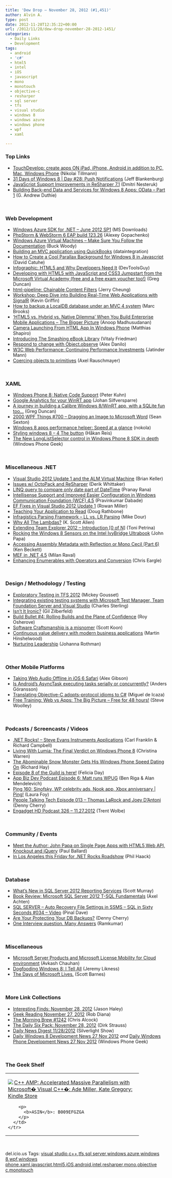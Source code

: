 ```yaml
---
title: 'Dew Drop – November 28, 2012 (#1,451)'
author: Alvin A.
type: post
date: 2012-11-28T12:35:22+00:00
url: /2012/11/28/dew-drop-november-28-2012-1451/
categories:
  - Daily Links
  - Development
tags:
  - android
  - 'c#'
  - html5
  - intel
  - iOS
  - javascript
  - mono
  - monotouch
  - objective-c
  - resharper
  - sql server
  - tfs
  - visual studio
  - windows 8
  - windows azure
  - windows phone
  - wpf
  - xaml

---
```

### <a name="top"></a>Top Links

  * <a href="http://blogs.msdn.com/b/nikolait/archive/2012/11/27/touchdevelop-create-apps-on-ipad-iphone-android-in-addition-to-pc-mac-windows-phone.aspx" target="_blank">TouchDevelop: create apps ON iPad, iPhone, Android in addition to PC, Mac, Windows Phone</a> (Nikolai Tillmann)
  * <a href="http://feedproxy.google.com/~r/Blankenthoughts/~3/CDZ3ew_Y5wk/" target="_blank">31 Days of Windows 8 | Day #28: Push Notifications</a> (Jeff Blankenburg)
  * <a href="http://blogs.jetbrains.com/dotnet/2012/11/javascript-support-improvements-in-resharper-71/" target="_blank">JavaScript Support Improvements in ReSharper 7.1</a> (Dmitri Nesteruk)
  * <a href="http://feeds.devhammer.net/~r/devhammer/~3/1Hgfx53mulc/building-back-end-data-and-services-for-windows-8-apps-odata---part-1" target="_blank">Building Back-end Data and Services for Windows 8 Apps: OData &#8211; Part 1</a> (G. Andrew Duthie)

&#160;

### <a name="web"></a>Web Development

  * <a href="http://www.microsoft.com/en-us/download/details.aspx?id=30651&WT.mc_id=rss_alldownloads_all" target="_blank">Windows Azure SDK for .NET &#8211; June 2012 SP1</a> (MS Downloads)
  * <a href="http://feedproxy.google.com/~r/jetbrains_webIde/~3/vBkcv0RM6gQ/" target="_blank">PhpStorm & WebStorm 6 EAP build 123.26</a> (Alexey Gopachenko)
  * <a href="http://blogs.msdn.com/b/buckwoody/archive/2012/11/27/windows-azure-virtual-machines-make-sure-you-follow-the-documentation.aspx" target="_blank">Windows Azure Virtual Machines &#8211; Make Sure You Follow the Documentation</a> (Buck Woody)
  * <a href="http://feedproxy.google.com/~r/geekswithblogs/~3/G2onzjlPPxE/building-an-mvc-application-using-quickbooks.aspx" target="_blank">Building an MVC application using QuickBooks</a> (dataintegration)
  * <a href="http://feeds.dzone.com/~r/zones/css/~3/3QzZqh6BRXA/how-create-cool-parallax" target="_blank">How to Create a Cool Parallax Background for Windows 8 in Javascript</a> (David Catuhe)
  * <a href="http://www.infragistics.com/community/blogs/marketing/archive/2012/11/27/infographic-html5-and-why-developers-need-it.aspx" target="_blank">Infographic: HTML5 and Why Developers Need It</a> (DevToolsGuy)
  * <a href="http://coolthingoftheday.blogspot.com/2012/11/developing-with-html5-with-javascript.html" target="_blank">Developing with HTML5 with JavaScript and CSS3 Jumpstart from the Microsoft Virtual Academy (free and a free exam voucher too!)</a> (Greg Duncan)
  * <a href="https://github.com/blog/1311-html-pipeline-chainable-content-filters" target="_blank">html-pipeline: Chainable Content Filters</a> (Jerry Cheung)
  * <a href="http://feedproxy.google.com/~r/KevinGriffin/~3/59jO566o0P8/" target="_blank">Workshop: Deep Dive into Building Real-Time Web Applications with SignalR</a> (Kevin Griffin)
  * <a href="http://feedproxy.google.com/~r/MarcsMusings/~3/-U1zBFRsaLY/how-to-backup-localdb-database-under.html" target="_blank">How to backup a LocalDB database under an MVC 4 system</a> (Marc Brooks)
  * <a href="http://feedproxy.google.com/~r/amazedsaint/articles/~3/TxpP7HpiC2Y/regarding-html5-vs-hybrid-vs-native.html" target="_blank">‘HTML5 vs. Hybrid vs. Native Dilemma’ When You Build Enterprise Mobile Applications &#8211; The Bigger Picture</a> (Anoop Madhusudanan)
  * <a href="http://matthiasshapiro.com/2012/11/28/camera-launching-from-html-app-in-windows-phone/" target="_blank">Camera Launching From HTML App In Windows Phone</a> (Matthias Shapiro)
  * <a href="http://www.smashingmagazine.com/2012/11/27/introducing-the-smashing-library-annual-quality-ebook-subscription/" target="_blank">Introducing The Smashing eBook Library</a> (Vitaly Friedman)
  * <a href="http://feedproxy.google.com/~r/html5rocks/~3/SblRSS7mrQI/Respond-to-change-with-Object-observe" target="_blank">Respond to change with Object.observe</a> (Alex Danilo)
  * <a href="http://blogs.msdn.com/b/ie/archive/2012/11/27/w3c-web-performance-continuing-performance-investments.aspx" target="_blank">W3C Web Performance: Continuing Performance Investments</a> (Jatinder Mann)
  * <a href="http://feedproxy.google.com/~r/2ality/~3/b1ZM6HxoojY/coercing-objects.html" target="_blank">Coercing objects to primitives</a> (Axel Rauschmayer)

&#160;

### <a name="silverlight"></a>XAML

  * <a href="http://www.pitorque.de/MisterGoodcat/post.aspx?id=e02d799b-46c1-40b1-98b4-e5c4a0488330" target="_blank">Windows Phone 8: Native Code Support</a> (Peter Kuhn)
  * <a href="http://codeblog.silfversparre.com/2012/11/google-analytics-for-your-winrt-app/" target="_blank">Google Analytics for your WinRT app</a> (Johan Silfversparre)
  * <a href="http://coolthingoftheday.blogspot.com/2012/11/a-journey-in-building-calibre-windows.html" target="_blank">A journey in building a Calibre Windows 8/WinRT app, with a SQLite fun too&#8230;</a> (Greg Duncan)
  * <a href="http://wpf.2000things.com/2012/11/28/700-dragging-an-image-to-microsoft-word" target="_blank">2000 WPF Things #700 – Dragging an Image to Microsoft Word</a> (Sean Sexton)
  * <a href="http://nokola.com/blog/post/2012/11/28/Windows-8-apps-performance-helper-Speed-at-a-glance.aspx" target="_blank">Windows 8 apps performance helper: Speed at a glance</a> (nokola)
  * <a href="http://feedproxy.google.com/~r/jayway/posts/~3/A6XtJ7OCk-g/" target="_blank">Styling windows 8 – 4 The button</a> (Håkan Reis)
  * <a href="http://www.windowsphonegeek.com/articles/the-new-longlistselector-control-in-windows-phone-8-sdk-in-depth" target="_blank">The New LongListSelector control in Windows Phone 8 SDK in depth</a> (Windows Phone Geek)

&#160;

### <a name="dotnet"></a>Miscellaneous .NET

  * <a href="http://blogs.msdn.com/b/briankel/archive/2012/11/27/visual-studio-2012-update-1-and-the-alm-virtual-machine.aspx" target="_blank">Visual Studio 2012 Update 1 and the ALM Virtual Machine</a> (Brian Keller)
  * <a href="http://feedproxy.google.com/~r/Devlicious/~3/M2KSYnlcs50/issues-w-octopack-and-resharper.aspx" target="_blank">Issues w/ OctoPack and ReSharper</a> (Derik Whittaker)
  * <a href="http://www.codeproject.com/Articles/499987/LINQ-query-to-compare-only-date-part-of-DateTime" target="_blank">LINQ query to compare only date part of DateTime</a> (Pranay Rana)
  * <a href="http://feedproxy.google.com/~r/netCurryRecentArticles/~3/IvEkrGdlqh8/ShowArticle.aspx" target="_blank">Intellisense Support and Improved Easier Configuration in Windows Communication Foundation (WCF) 4.5</a> (Pravinkumar Dabade)
  * <a href="http://blogs.msdn.com/b/adonet/archive/2012/11/27/ef-fixes-in-visual-studio-2012-update-1.aspx" target="_blank">EF Fixes in Visual Studio 2012 Update 1</a> (Rowan Miller)
  * <a href="http://feedproxy.google.com/~r/DiaryOfANinja/~3/1fVrwps9N6U/teaching-your-application-to-read" target="_blank">Teaching Your Application to Read</a> (Doug Rathbone)
  * <a href="http://www.infragistics.com/community/blogs/mike_dour/archive/2012/11/28/infragistics-parsing-framework-ll-vs-lr-parsing.aspx" target="_blank">Infragistics Parsing Framework &#8211; LL vs. LR Parsing</a> (Mike Dour)
  * <a href="http://odetocode.com/blogs/scott/archive/2012/11/26/why-all-the-lambdas.aspx" target="_blank">Why All The Lambdas?</a> (K. Scott Allen)
  * <a href="http://feeds.dzone.com/~r/zones/dotnet/~3/woHYKuYsXEo/extending-team-explorer-2012-%E2%80%93" target="_blank">Extending Team Explorer 2012 – Introduction [0 of N]</a> (Toni Petrina)
  * <a href="http://feedproxy.google.com/~r/JohnPapa/~3/A9GT3IKfx54/" target="_blank">Rocking the Windows 8 Sensors on the Intel IvyBridge Ultrabook</a> (John Papa)
  * <a href="http://www.codeproject.com/Articles/499960/Accessing-Assembly-Metadata-with-Reflection-or-Mon" target="_blank">Accessing Assembly Metadata with Reflection or Mono Cecil (Part 6)</a> (Ken Beckett)
  * <a href="http://www.codeproject.com/Tips/488513/MEF-in-NET-4-5" target="_blank">MEF in .NET 4.5</a> (Milan Raval)
  * <a href="http://www.kodefuguru.com/post/2012/11/27/Enhancing-Enumerables-with-Operators-and-Conversion.aspx" target="_blank">Enhancing Enumerables with Operators and Conversion</a> (Chris Eargle)

&#160;

### <a name="design"></a>Design / Methodology / Testing

  * <a href="http://visualstudiomagazine.com/articles/2012/11/27/exploratory-testing-in-tfs-2012.aspx" target="_blank">Exploratory Testing in TFS 2012</a> (Mickey Gousset)
  * <a href="http://blogs.msdn.com/b/visualstudioalm/archive/2012/11/27/integrating-existing-testing-systems-with-microsoft-test-manager-team-foundation-server-and-visual-studio.aspx" target="_blank">Integrating existing testing systems with Microsoft Test Manager, Team Foundation Server and Visual Studio</a> (Charles Sterling)
  * <a href="http://feedproxy.google.com/~r/gilzilberfeld/~3/m0gnhxsDIv0/isnt-it-ironic.html" target="_blank">Isn’t It Ironic?</a> (Gil Zilberfeld)
  * <a href="http://feedproxy.google.com/~r/Iserializable/~3/Z4OEXqqPTD8/build-bullet-4-rolling-builds-and-the-plane-of-confidence.html" target="_blank">Build Bullet #4: Rolling Builds and the Plane of Confidence</a> (Roy Osherove)
  * <a href="http://www.lazycoder.com/weblog/2012/11/27/software-craftsmanship-is-a-misnomer/" target="_blank">Software Craftsmanship is a misnomer</a> (Scott Koon)
  * <a href="http://feeds.feedblitz.com/~/35941531/0/visualstudioalm~Continuous-value-delivery-with-modern-business-applications/" target="_blank">Continuous value delivery with modern business applications</a> (Martin Hinshelwood)
  * <a href="http://feedproxy.google.com/~r/ManagingProductDevelopment/~3/3lSGARV2pa8/nurturing-leadership.html" target="_blank">Nurturing Leadership</a> (Johanna Rothman)

&#160;

### <a name="mobile"></a>Other Mobile Platforms

  * <a href="http://feedproxy.google.com/~r/html5doctor/~3/-3n4CEK4L_A/" target="_blank">Taking Web Audio Offline in iOS 6 Safari</a> (Alex Gibson)
  * <a href="http://feedproxy.google.com/~r/jayway/posts/~3/FIfIsY4Lqhs/" target="_blank">Is Android’s AsyncTask executing tasks serially or concurrently?</a> (Anders Göransson)
  * <a href="http://tirania.org/monomac/archive/2012/Nov-27.html" target="_blank">Translating Objective-C adopts-protocol idioms to C#</a> (Miguel de Icaza)
  * <a href="http://blog.pluralsight.com/2012/11/27/free-training-web-vs-apps-the-big-picture-free-for-48-hours/" target="_blank">Free Training: Web vs Apps: The Big Picture – Free for 48 hours!</a> (Steve Woolley)

&#160;

### <a name="podcasts"></a>Podcasts / Screencasts / Videos

  * <a href="http://www.dotnetrocks.com/default.aspx?ShowNum=823" target="_blank">.NET Rocks! &#8211; Steve Evans Instruments Applications</a> (Carl Franklin & Richard Campbell)
  * <a href="http://feedproxy.google.com/~r/Mashable/~3/_vveYrvXghs/" target="_blank">Living With Lumia: The Final Verdict on Windows Phone 8</a> (Christina Warren)
  * <a href="http://feedproxy.google.com/~r/windowsobserver/~3/lUa_MDm-gTI/" target="_blank">The Abominable Snow Monster Gets His Windows Phone Speed Dating On</a> (Richard Hay)
  * <a href="http://geekandsundry.tumblr.com/post/36675208921" target="_blank">Episode 8 of the Guild is here!</a> (Felicia Day)
  * <a href="http://feedproxy.google.com/~r/appbizdev/~3/NaLEo-JOlbc/episode-6-matt-runs-wpug.html" target="_blank">App Biz Dev Podcast Episode 6: Matt runs WPUG</a> (Ben Riga & Alan Mendelevich)
  * <a href="http://channel9.msdn.com/Shows/PingShow/Ping-160-Sinofsky-WP-celebrity-ads-Nook-app-Xbox-anniversary" target="_blank">Ping 160: Sinofsky, WP celebrity ads, Nook app, Xbox anniversary | Ping!</a> (Laura Foy)
  * <a href="http://feedproxy.google.com/~r/PeopleTalkingTech/~3/--a7INusOMQ/episode-013-thomas-larock-and-joey-dantoni" target="_blank">People Talking Tech Episode 013 – Thomas LaRock and Joey D’Antoni</a> (Denny Cherry)
  * <a href="http://www.engadget.com/2012/11/27/engadget-hd-podcast-326-11-27-2012/" target="_blank">Engadget HD Podcast 326 &#8211; 11.27.2012</a> (Trent Wolbe)

&#160;

### <a name="events"></a>Community / Events

  * <a href="http://blog.pluralsight.com/2012/11/27/meet-the-author-john-papa-on-single-page-apps-with-html5-web-api-knockout-jquery/" target="_blank">Meet the Author: John Papa on Single Page Apps with HTML5,Web API, Knockout and jQuery</a> (Paul Ballard)
  * <a href="http://feeds.haacked.com/~r/haacked/~3/Yq4zIykVS80/in-los-angeles-this-friday-for-net-rocks-roadshow.aspx" target="_blank">In Los Angeles this Friday for .NET Rocks Roadshow</a> (Phil Haack)

&#160;

### <a name="sql"></a>Database

  * <a href="http://feedproxy.google.com/~r/MSSQLTips-LatestSqlServerTips/~3/WAljZuG7gjo/tip.asp" target="_blank">What&#8217;s New in SQL Server 2012 Reporting Services</a> (Scott Murray)
  * <a href="http://blogs.lessthandot.com/index.php/DataMgmt/DBProgramming/book-review-microsoft-sql-server-1" target="_blank">Book Review: Microsoft SQL Server 2012 T-SQL Fundamentals</a> (Axel Achten)
  * <a href="http://blog.sqlauthority.com/2012/11/28/sql-server-auto-recovery-file-settings-in-ssms-sql-in-sixty-seconds-034-video/" target="_blank">SQL SERVER – Auto Recovery File Settings in SSMS – SQL in Sixty Seconds #034 – Video</a> (Pinal Dave)
  * <a href="http://feedproxy.google.com/~r/sqlserverpedia/~3/aYY4-0FLNA8/" target="_blank">Are Your Protecting Your DB Backups?</a> (Denny Cherry)
  * <a href="http://www.sqlservercentral.com/blogs/livingforsqlserver/2012/11/27/one-interview-question-many-answers/" target="_blank">One Interview question. Many Answers</a> (Ramkumar)

&#160;

### <a name="misc"></a>Miscellaneous

  * <a href="http://feedproxy.google.com/~r/AvkashChauhansBlog/~3/REmvdp8n_ME/microsoft-server-products-and-microsoft-license-mobility-for-cloud-environment.aspx" target="_blank">Microsoft Server Products and Microsoft License Mobility for Cloud environment</a> (Avkash Chauhan)
  * <a href="http://feedproxy.google.com/~r/CSharperImage/~3/M6PNbmlDAqs/dogfooding-windows-8-i-tell-all.html" target="_blank">Dogfooding Windows 8: I Tell All</a> (Jeremy Likness)
  * <a href="http://feedproxy.google.com/~r/MsMossyblog/~3/fTRZIfZkgNE/1011" target="_blank">The Days of Microsoft Lives.</a> (Scott Barnes)

&#160;

### <a name="links"></a>More Link Collections

  * <a href="http://jasonhaley.com/blog/post.aspx?id=458adb48-e858-41d9-8025-a3cea9cbfd4c" target="_blank">Interesting Finds: November 28, 2012</a> (Jason Haley)
  * <a href="http://feedproxy.google.com/~r/RegularGeek/~3/3cgQFeYHeSo/" target="_blank">Geek Reading November 27, 2012</a> (Rob Diana)
  * <a href="http://feedproxy.google.com/~r/ReflectivePerspective/~3/kJpsIIJYf28/" target="_blank">The Morning Brew #1242</a> (Chris Alcock)
  * <a href="http://feeds.feedblitz.com/~/35945526/0/dirkstrauss~The-Daily-Six-Pack-November" target="_blank">The Daily Six Pack: November 28, 2012</a> (Dirk Strauss)
  * <a href="http://feedproxy.google.com/~r/silverlightshow/~3/qqyxCFhcUto/Daily-News-Digest-11-28-2012.aspx" target="_blank">Daily News Digest 11/28/2012</a> (Silverlight Show)
  * <a href="http://www.windowsphonegeek.com/windows-8-news/daily-windows-8-development-news-27-nov-2012" target="_blank">Daily Windows 8 Development News 27 Nov 2012</a> _and_ <a href="http://feedproxy.google.com/~r/Windowsphonegeek/~3/DIT1f1CKu_k/daily-windows-phone-development-news-27-nov-2012" target="_blank">Daily Windows Phone Development News 27 Nov 2012</a> (Windows Phone Geek)

&#160;

### <a name="shelf"></a>The Geek Shelf

<div style="padding-bottom: 0px; margin: 0px; padding-left: 0px; padding-right: 0px; display: inline; float: none; padding-top: 0px" id="scid:7dc1bd33-94bd-46fd-a20b-0131235bcd47:76e47d02-3069-448e-bf3b-0a9b4b589c69" class="wlWriterEditableSmartContent">
  <table cellspacing="0" cellpadding="2" width="400" border="0" unselectable="on">
    <tr>
      <td valign="top" width="400">
        <p>
          <a title="C++ AMP: Accelerated Massive Parallelism with Microsoft� Visual C++�: Ade Miller, Kate Gregory: Kindle Store" href="http://www.amazon.com/exec/obidos/ASIN/B009EFGZGA/alvinashcraft-20"><img data-recalc-dims="1" decoding="async" src="https://i0.wp.com/images.amazon.com/images/P/B009EFGZGA.01.MZZZZZZZ.jpg?w=660" border="0" align="left" style="float:left" />C++ AMP: Accelerated Massive Parallelism with Microsoft� Visual C++�: Ade Miller, Kate Gregory: Kindle Store</a>
        </p>
        
        <p>
          <b>ASIN</b>: B009EFGZGA
        </p>
      </td>
    </tr>
  </table>
</div>

&#160;

<div style="padding-bottom: 0px; margin: 0px; padding-left: 0px; padding-right: 0px; display: inline; float: none; padding-top: 0px" id="scid:0767317B-992E-4b12-91E0-4F059A8CECA8:89a1ca1d-18d1-495c-a7a7-1e3f47e66fe1" class="wlWriterEditableSmartContent">
  del.icio.us Tags: <a href="http://del.icio.us/popular/visual+studio" rel="tag">visual studio</a>,<a href="http://del.icio.us/popular/c%2b%2b" rel="tag">c++</a>,<a href="http://del.icio.us/popular/tfs" rel="tag">tfs</a>,<a href="http://del.icio.us/popular/sql+server" rel="tag">sql server</a>,<a href="http://del.icio.us/popular/windows+azure" rel="tag">windows azure</a>,<a href="http://del.icio.us/popular/windows+8" rel="tag">windows 8</a>,<a href="http://del.icio.us/popular/wpf" rel="tag">wpf</a>,<a href="http://del.icio.us/popular/windows+phone" rel="tag">windows phone</a>,<a href="http://del.icio.us/popular/xaml" rel="tag">xaml</a>,<a href="http://del.icio.us/popular/javascript" rel="tag">javascript</a>,<a href="http://del.icio.us/popular/html5" rel="tag">html5</a>,<a href="http://del.icio.us/popular/iOS" rel="tag">iOS</a>,<a href="http://del.icio.us/popular/android" rel="tag">android</a>,<a href="http://del.icio.us/popular/intel" rel="tag">intel</a>,<a href="http://del.icio.us/popular/resharper" rel="tag">resharper</a>,<a href="http://del.icio.us/popular/mono" rel="tag">mono</a>,<a href="http://del.icio.us/popular/objective+c" rel="tag">objective c</a>,<a href="http://del.icio.us/popular/monotouch" rel="tag">monotouch</a>
</div>